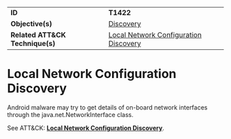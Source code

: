 |||
|---------|------------------------|
|**ID**|**T1422**|
|**Objective(s)**|[Discovery](https://github.com/MBCProject/mbc-markdown/tree/master/discovery)|
|**Related ATT&CK Technique(s)**|[Local Network Configuration Discovery](https://attack.mitre.org/techniques/T1422)|


Local Network Configuration Discovery
=====================================
Android malware may try to get details of on-board network interfaces through the java.net.NetworkInterface class. 

See ATT&CK: [**Local Network Configuration Discovery**](https://attack.mitre.org/techniques/T1422).
